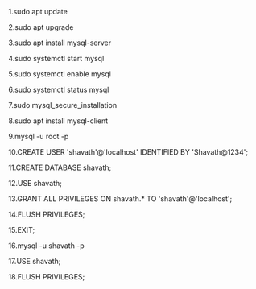 1.sudo apt update 
 
2.sudo apt upgrade
 
3.sudo apt install mysql-server 

4.sudo systemctl start mysql 

5.sudo systemctl enable mysql

6.sudo systemctl status mysql

7.sudo mysql_secure_installation

8.sudo apt install mysql-client

9.mysql -u root -p

10.CREATE USER 'shavath'@'localhost' IDENTIFIED BY 'Shavath@1234';

11.CREATE DATABASE shavath;

12.USE shavath;

13.GRANT ALL PRIVILEGES ON shavath.* TO 'shavath'@'localhost';

14.FLUSH PRIVILEGES;

15.EXIT;

16.mysql -u shavath -p

17.USE shavath;

18.FLUSH PRIVILEGES;

